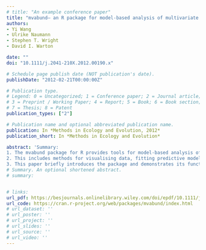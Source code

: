 ```yaml
---
# title: "An example conference paper"
title: "mvabund– an R package for model-based analysis of multivariate abundance data"
authors:
- Yi Wang
- Ulrike Naumann
- Stephen T. Wright
- David I. Warton

date: ""
doi: "10.1111/j.2041-210X.2012.00190.x"

# Schedule page publish date (NOT publication's date).
publishDate: "2012-02-21T00:00:00Z"

# Publication type.
# Legend: 0 = Uncategorized; 1 = Conference paper; 2 = Journal article;
# 3 = Preprint / Working Paper; 4 = Report; 5 = Book; 6 = Book section;
# 7 = Thesis; 8 = Patent
publication_types: ["2"]

# Publication name and optional abbreviated publication name.
publication: In *Methods in Ecology and Evolution, 2012*
publication_short: In *Methods in Ecology and Evolution*

abstract: 'Summary: 
1. The mvabund package for R provides tools for model-based analysis of multivariate abundance data in ecology. 
2. This includes methods for visualising data, fitting predictive models, checking model assumptions, as well as testing hypotheses about the community–environment association. 
3. This paper briefly introduces the package and demonstrates its functionality by example.'
# Summary. An optional shortened abstract.
# summary: 


# links: 
url_pdf: https://besjournals.onlinelibrary.wiley.com/doi/epdf/10.1111/j.2041-210X.2012.00190.x
url_code: https://cran.r-project.org/web/packages/mvabund/index.html
# url_dataset: ''
# url_poster: ''
# url_project: ''
# url_slides: ''
# url_source: ''
# url_video: ''
---
```

